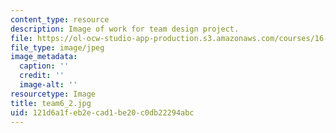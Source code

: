 ```yaml
---
content_type: resource
description: Image of work for team design project.
file: https://ol-ocw-studio-app-production.s3.amazonaws.com/courses/16-810-engineering-design-and-rapid-prototyping-january-iap-2005/121d6a1feb2ecad1be20c0db22294abc_team6_2.jpg
file_type: image/jpeg
image_metadata:
  caption: ''
  credit: ''
  image-alt: ''
resourcetype: Image
title: team6_2.jpg
uid: 121d6a1f-eb2e-cad1-be20-c0db22294abc
---
```

